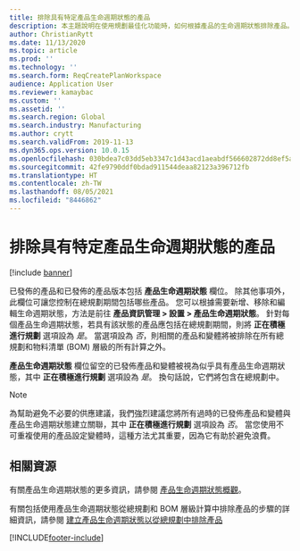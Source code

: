 ```yaml
---
title: 排除具有特定產品生命週期狀態的產品
description: 本主題說明在使用規劃最佳化功能時，如何根據產品的生命週期狀態排除產品。
author: ChristianRytt
ms.date: 11/13/2020
ms.topic: article
ms.prod: ''
ms.technology: ''
ms.search.form: ReqCreatePlanWorkspace
audience: Application User
ms.reviewer: kamaybac
ms.custom: ''
ms.assetid: ''
ms.search.region: Global
ms.search.industry: Manufacturing
ms.author: crytt
ms.search.validFrom: 2019-11-13
ms.dyn365.ops.version: 10.0.15
ms.openlocfilehash: 030bdea7c03dd5eb3347c1d43acd1aeabdf566602872dd8ef5aab6d16b06f503
ms.sourcegitcommit: 42fe9790ddf0bdad911544deaa82123a396712fb
ms.translationtype: HT
ms.contentlocale: zh-TW
ms.lasthandoff: 08/05/2021
ms.locfileid: "8446862"
---
```

# <a name="exclude-products-that-have-specific-product-lifecycle-states"></a>排除具有特定產品生命週期狀態的產品

[!include [banner](../../includes/banner.md)]

已發佈的產品和已發佈的產品版本包括 **產品生命週期狀態** 欄位。 除其他事項外，此欄位可讓您控制在總規劃期間包括哪些產品。 您可以根據需要新增、移除和編輯生命週期狀態，方法是前往 **產品資訊管理 \> 設置 \> 產品生命週期狀態**。 針對每個產品生命週期狀態，若具有該狀態的產品應包括在總規劃期間，則將 **正在積極進行規劃** 選項設為 *是*。 當選項設為 *否*，則相關的產品和變體將被排除在所有總規劃和物料清單 (BOM) 層級的所有計算之外。

**產品生命週期狀態** 欄位留空的已發佈產品和變體被視為似乎具有產品生命週期狀態，其中 **正在積極進行規劃** 選項設為 *是*。 換句話說，它們將包含在總規劃中。

> [!NOTE]
> 為幫助避免不必要的供應建議，我們強烈建議您將所有過時的已發佈產品和變體與產品生命週期狀態建立關聯，其中 **正在積極進行規劃** 選項設為 *否*。 當您使用不可重複使用的產品設定變體時，這種方法尤其重要，因為它有助於避免浪費。

## <a name="related-resources"></a>相關資源

有關產品生命週期狀態的更多資訊，請參閱 [產品生命週期狀態概觀](../../pim/product-lifecycle.md)。

有關包括使用產品生命週期狀態從總規劃和 BOM 層級計算中排除產品的步驟的詳細資訊，請參閱 [建立產品生命週期狀態以從總規劃中排除產品](../../pim/tasks/exclude-products-master-planning.md)


[!INCLUDE[footer-include](../../../includes/footer-banner.md)]